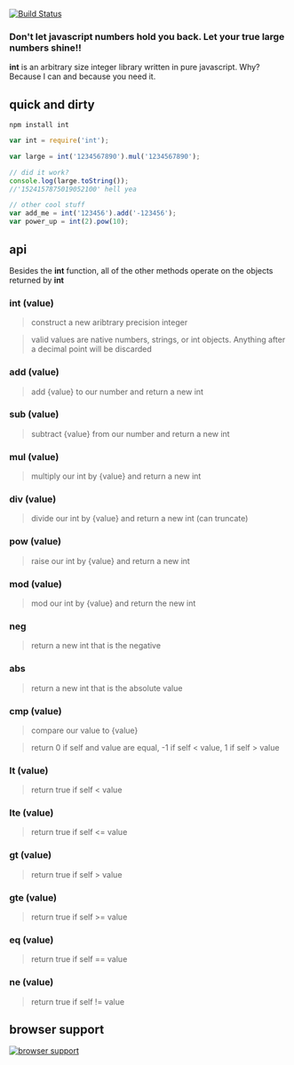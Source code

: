 [![Build Status](https://secure.travis-ci.org/shtylman/node-int.png)](http://travis-ci.org/shtylman/node-int)

### Don't let javascript numbers hold you back. Let your true large numbers shine!! ###

**int** is an arbitrary size integer library written in pure javascript. Why? Because I can and because you need it.

## quick and dirty ##

```
npm install int
```

```javascript
var int = require('int');

var large = int('1234567890').mul('1234567890');

// did it work?
console.log(large.toString());
//'1524157875019052100' hell yea

// other cool stuff
var add_me = int('123456').add('-123456');
var power_up = int(2).pow(10);

```

## api ##

Besides the **int** function, all of the other methods operate on the objects returned by **int**

### int (value) ###
> construct a new aribtrary precision integer

> valid values are native numbers, strings, or int objects. Anything after a decimal point will be discarded

### add (value) ###
> add {value} to our number and return a new int

### sub (value) ###
> subtract {value} from our number and return a new int

### mul (value) ###
> multiply our int by {value} and return a new int

### div (value) ###
> divide our int by {value} and return a new int (can truncate)

### pow (value) ###
> raise our int by {value} and return a new int

### mod (value) ###
> mod our int by {value} and return the new int

### neg ###
> return a new int that is the negative

### abs ###
> return a new int that is the absolute value

### cmp (value) ###
> compare our value to {value}

> return 0 if self and value are equal, -1 if self < value, 1 if self > value

### lt (value) ###
> return true if self < value

### lte (value) ###
> return true if self <= value

### gt (value) ###
> return true if self > value

### gte (value) ###
> return true if self >= value

### eq (value) ###
> return true if self == value

### ne (value) ###
> return true if self != value

## browser support

[![browser support](http://ci.testling.com/shtylman/node-int.png)](http://ci.testling.com/node-int/node-int)
